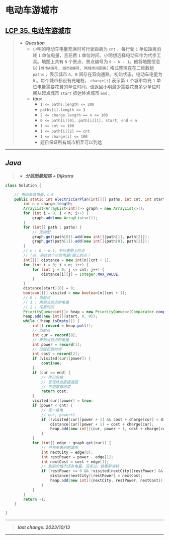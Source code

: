 # 电动车游城市

## [LCP 35. 电动车游城市](https://leetcode.cn/problems/DFPeFJ/)

> - ***Question***
>   - 小明的电动车电量充满时可行驶距离为 `cnt` ，每行驶 `1` 单位距离消耗 `1` 单位电量，且花费 `1` 单位时间。小明想选择电动车作为代步工具。地图上共有 `N` 个景点，景点编号为 `0 ~ N - 1`。他将地图信息以 `[城市A编号, 城市B编号, 两城市间距离]` 格式整理在在二维数组 `paths` ，表示城市 `A, B` 间存在双向通路。初始状态，电动车电量为 `0` 。每个城市都设有充电桩， `charge[i]` 表示第 `i` 个城市每充 `1` 单位电量需要花费的单位时间。请返回小明最少需要花费多少单位时间从起点城市 `start` 抵达终点城市 `end` 。
>   - ***tips:***
>     - `1 <= paths.length <= 200`
>     - `paths[i].length == 3`
>     - `2 <= charge.length == n <= 100`
>     - `0 <= path[i][0], path[i][1], start, end < n`
>     - `1 <= cnt <= 100`
>     - `1 <= path[i][2] <= cnt`
>     - `1 <= charge[i] <= 100`
>     - 题目保证所有城市相互可以到达

---

## *Java*

> - ***分层图最短路 + Dijkstra***

```java
class Solution {

    // 电动车总电量，cnt
    public static int electricCarPlan(int[][] paths, int cnt, int start, int end, int[] charge) {
        int n = charge.length;
        ArrayList<ArrayList<int[]>> graph = new ArrayList<>();
        for (int i = 0; i < n; i++) {
            graph.add(new ArrayList<>());
        }
        for (int[] path : paths) {
            // 无向图
            graph.get(path[0]).add(new int[]{path[1], path[2]});
            graph.get(path[1]).add(new int[]{path[0], path[2]});
        }
        // n : 0 ~ n-1，不代表图上的点
        // (点，到达这个点的电量)图上的点！
        int[][] distance = new int[n][cnt + 1];
        for (int i = 0; i < n; i++) {
            for (int j = 0; j <= cnt; j++) {
                distance[i][j] = Integer.MAX_VALUE;
            }
        }
        distance[start][0] = 0;
        boolean[][] visited = new boolean[n][cnt + 1];
        // 0 : 当前点
        // 1 : 来到当前点的电量
        // 2 : 花费时间
        PriorityQueue<int[]> heap = new PriorityQueue<>(Comparator.comparingInt(a -> a[2]));
        heap.add(new int[]{start, 0, 0});
        while (!heap.isEmpty()) {
            int[] record = heap.poll();
            // 当前点
            int cur = record[0];
            // 来到当前点的电量
            int power = record[1];
            // 已经花费时间
            int cost = record[2];
            if (visited[cur][power]) {
                continue;
            }
            if (cur == end) {
                // 常见剪枝
                // 发现终点直接返回
                // 不用等都结束
                return cost;
            }
            visited[cur][power] = true;
            if (power < cnt) {
                // 充一格电
                // cur, power+1
                if (!visited[cur][power + 1] && cost + charge[cur] < distance[cur][power + 1]) {
                    distance[cur][power + 1] = cost + charge[cur];
                    heap.add(new int[]{cur, power + 1, cost + charge[cur]});
                }
            }
            for (int[] edge : graph.get(cur)) {
                // 不充电去别的城市
                int nextCity = edge[0];
                int restPower = power - edge[1];
                int nextCost = cost + edge[1];
                // 到别的城市还有电量，没来过，能更新消耗
                if (restPower >= 0 && !visited[nextCity][restPower] && nextCost < distance[nextCity][restPower]) {
                    distance[nextCity][restPower] = nextCost;
                    heap.add(new int[]{nextCity, restPower, nextCost});
                }
            }
        }
        return -1;
    }

}
```

---

> ***last change: 2023/10/13***

---
